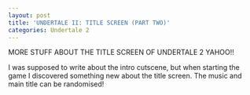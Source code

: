 ```yaml
---
layout: post
title: 'UNDERTALE II: TITLE SCREEN (PART TWO)'
categories: Undertale 2
---
```

MORE STUFF ABOUT THE TITLE SCREEN OF UNDERTALE 2 YAHOO!!

I was supposed to write about the intro cutscene, but when starting the game I discovered something new about the title screen. The music and main title can be randomised! 



<!--stackedit_data:
eyJoaXN0b3J5IjpbLTE2MTQ3MTY3NF19
-->